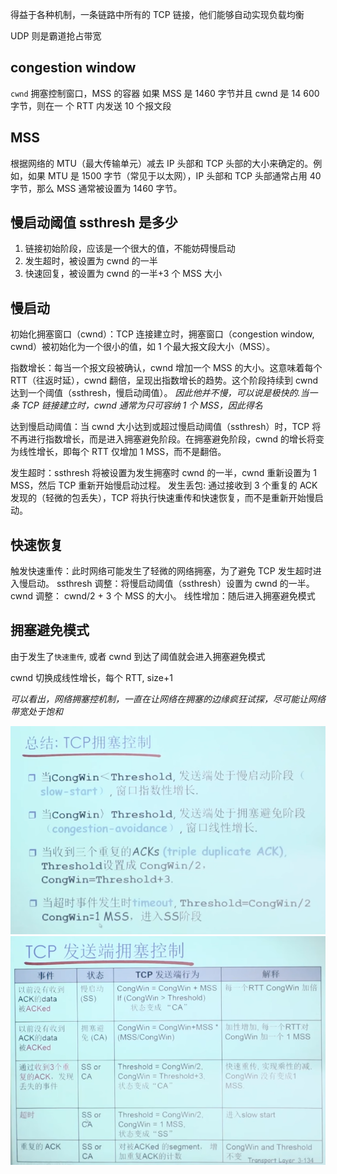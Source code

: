 得益于各种机制，一条链路中所有的 TCP 链接，他们能够自动实现负载均衡

UDP 则是霸道抢占带宽

## congestion window

`cwnd` 拥塞控制窗口，MSS 的容器
如果 MSS 是 1460 字节并且 cwnd 是 14 600 字节，则在一 个 RTT 内发送 10 个报文段

## MSS

根据网络的 MTU（最大传输单元）减去 IP 头部和 TCP 头部的大小来确定的。例如，如果 MTU 是 1500 字节（常见于以太网），IP 头部和 TCP 头部通常占用 40 字节，那么 MSS 通常被设置为 1460 字节。

## 慢启动阈值 ssthresh 是多少

1. 链接初始阶段，应该是一个很大的值，不能妨碍慢启动
2. 发生超时，被设置为 cwnd 的一半
3. 快速回复，被设置为 cwnd 的一半+3 个 MSS 大小

## 慢启动

初始化拥塞窗口（cwnd）：TCP 连接建立时，拥塞窗口（congestion window, cwnd）被初始化为一个很小的值，如 1 个最大报文段大小（MSS）。

指数增长：每当一个报文段被确认，cwnd 增加一个 MSS 的大小。这意味着每个 RTT（往返时延），cwnd 翻倍，呈现出指数增长的趋势。这个阶段持续到 cwnd 达到一个阈值（ssthresh，慢启动阈值）。
_因此他并不慢，可以说是极快的.当一条 TCP 链接建立时，cwnd 通常为只可容纳 1 个 MSS，因此得名_

达到慢启动阈值：当 cwnd 大小达到或超过慢启动阈值（ssthresh）时，TCP 将不再进行指数增长，而是进入拥塞避免阶段。在拥塞避免阶段，cwnd 的增长将变为线性增长，即每个 RTT 仅增加 1 MSS，而不是翻倍。

发生超时：ssthresh 将被设置为发生拥塞时 cwnd 的一半，cwnd 重新设置为 1 MSS，然后 TCP 重新开始慢启动过程。
发生丢包: 通过接收到 3 个重复的 ACK 发现的（轻微的包丢失），TCP 将执行快速重传和快速恢复，而不是重新开始慢启动。

## 快速恢复

触发快速重传：此时网络可能发生了轻微的网络拥塞，为了避免 TCP 发生超时进入慢启动。
ssthresh 调整：将慢启动阈值（ssthresh）设置为 cwnd 的一半。
cwnd 调整： cwnd/2 + 3 个 MSS 的大小。
线性增加：随后进入拥塞避免模式

## 拥塞避免模式

由于发生了`快速重传`, 或者 cwnd 到达了阈值就会进入拥塞避免模式

cwnd 切换成线性增长，每个 RTT, size+1

_可以看出，网络拥塞控机制，一直在让网络在拥塞的边缘疯狂试探，尽可能让网络带宽处于饱和_

![拥塞控制](./../拥塞控制.png)
![拥塞控制2](./../拥塞控制2.png)
